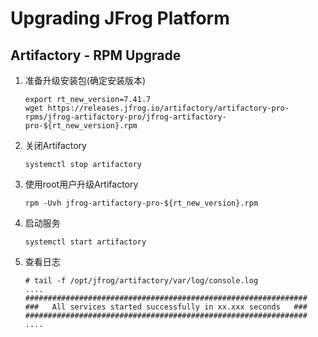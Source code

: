 # Upgrading JFrog Platform
## Artifactory - RPM Upgrade


1. 准备升级安装包(确定安装版本)
    ```
    export rt_new_version=7.41.7
    wget https://releases.jfrog.io/artifactory/artifactory-pro-rpms/jfrog-artifactory-pro/jfrog-artifactory-pro-${rt_new_version}.rpm
    ```

2. 关闭Artifactory
    ```
    systemctl stop artifactory
    ```
3. 使用root用户升级Artifactory
    ```
    rpm -Uvh jfrog-artifactory-pro-${rt_new_version}.rpm
    ```
4. 启动服务
    ```
    systemctl start artifactory
    ```
5. 查看日志
    ```
    # tail -f /opt/jfrog/artifactory/var/log/console.log
    ....
    ###############################################################
    ###   All services started successfully in xx.xxx seconds   ###
    ###############################################################
    ....
    ```